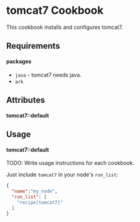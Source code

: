 tomcat7 Cookbook
=================

This cookbook installs and configures tomcat7.

Requirements
------------
#### packages
- `java` - tomcat7 needs java.
- `ark`

Attributes
----------
#### tomcat7::default

Usage
-----
#### tomcat7::default
TODO: Write usage instructions for each cookbook.

Just include `tomcat7` in your node's `run_list`:

```json
{
  "name":"my_node",
  "run_list": [
    "recipe[tomcat7]"
  ]
}
```